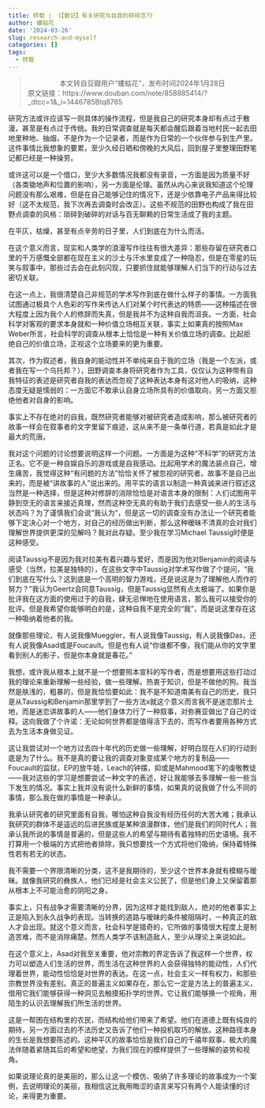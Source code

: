 ```yaml
---
title: 转载 | 《【散记】有关研究与自我的碎碎念?》
author: 螻蛄花
date: '2024-03-26'
slug: research-and-myself
categories: []
tags:
  - 转载
---
```


> <center>本文转自豆瓣用户“螻蛄花”，发布时间2024年1月28日</center>  
> 原文链接：https://www.douban.com/note/858885414/?_dtcc=1&_i=1446785Btq8785

研究方法或许应该写一则具体的操作流程，但是我自己的研究本身却有点过于散漫，甚至是有点过于传统。我的日常调查就是每天都会醒后跟着当地村民一起去田地里种地、抽烟，不是作为一个记录者，而是作为日常的一个伙伴参与到生产里。这件事情比我想象的要累，至少久经日晒和傍晚的大风后，回到屋子里整理田野笔记都已经是一种操劳。

或许这可以是一个借口，至少大多数情况我都没有录音，一方面是因为质量不好（各类锄地声和位置的影响），另一方面是伦理。虽然从内心来说我知道这个伦理问题没有那么艰难，但是在自己能够记住的情况下，还是少依靠电子产品来得比较好（这不太规范，我下次再去调查时会改正）。这些不规范的田野也构成了我在田野点调查的风格：琐碎到破碎的对话与百无聊赖的日常生活成了我的主题。

在平仄，枯燥，甚至有点辛劳的日子里，人们到底在为什么而活。

在这个意义而言，现实和人类学的浪漫写作往往有很大差异：那些存留在研究者口里的千万感慨全部都在现在主义的沙土与汗水里变成了一种隐忍，但是在零星的玩笑与叙事中，那些过去会在此刻闪现，只要抓住就能够理解人们当下的行动与过去密切关联。

在这一点上，我很清楚自己非规范的学术写作到底在做什么样子的事情。一方面我试图通过极具个人色彩的写作来传达人们对某个时代表达的特质——这种描述在很大程度上因为我个人的修辞而失真，但是我并不为这种自我而沮丧。一方面，社会科学对客观的要求本身就和一种价值立场相互关联，事实上如果真的按照Max Weber所言，社会科学的调查从根本上恰恰是一种有关价值立场的调查。比起拒绝自己的价值立场，正视这个立场要来的更为重要。

其次，作为叙述者，我自身的能动性并不单纯来自于我的立场（我是一个左派，或者我在写一个乌托邦？），田野调查本身将研究者作为工具，仅仅认为这种带有自我特征的表述是研究者自我的表达而忽视了这种表达本身有这对他人的吸纳，这种态度无疑是懦弱的：一方面它不敢承认自身立场所具有的价值取向，另一方面又拒绝他者对自身的影响。

事实上不存在绝对的自我，既然研究者能够对被研究者造成影响，那么被研究者的故事一样会在叙事者的文字里留下痕迹，这从来不是一条单行道，若真是如此才是最大的荒唐。

我对这个问题的讨论想要说明这样一个问题。一方面是为这种“不科学”的研究方法正名。它不是一种自娱自乐的游戏或是自我感动。比起用学术的魔法装点自己，增生痛苦，我觉得这种“有问题的方法”恰恰关怀了被忽视的研究者。故事不是自己出来的，而是被“讲故事的人”说出来的。用平实的语言以制造一种真诚来进行叙述这当然是一种选择，但是这种对修辞的消除恰恰是对语言本身的限制：人们试图用平静到空无的语言来接近真理，然而这种空无真的有助于我们去感受一些人的生活与状态吗？为了谨慎我们会说“我认为”，但是这一切的调查没有办法让一个研究者能够下定决心对一个地方，对自己的经历做出判断，那么这种暧昧不清真的会对我们理解世界提供更深的见解吗？我对此存疑。至少我在学习Michael Taussig时便是这种感受。

阅读Taussig不是因为我对拉美有着兴趣与爱好，而是因为他对Benjamin的阅读与感受（当然，拉美是独特的），在这些文字中Taussig对学术写作做了个提问，“我们到底在写什么？这到底是一个高明的智力游戏，还是说这是为了理解他人而作的努力？”我认为Geertz会同意Taussig，但是Taussig显然有点太极端了。如果你是批评我在这方面的使用过于的自我，肆无忌惮地在使用语言，那么我可以接受你的批评。但是我希望你能够明白的是，这种自我不是完全的“我”，而是说这里存在这一种吸纳着他者的我。

就像那些理论，有人说我像Mueggler，有人说我像Taussig，有人说我像Das，还有人说我像Asad或是Foucault。但是也有人说“你谁都不像，我们能从你的文字里看到别人的影子，但是你本身就是春花。”

我想，或许我从根本上就不是一个想要照本宣科的写作者，而是想要用这些打动过我的理论来重新理解一些经验，做一些理解。热衷于知识，但是不做他的狗。我当然是肤浅的，粗暴的，但是我恰恰要如此：我不是不知道南美有自己的历史，我只是从Taussig和Benjamin那里学到了一些方法x就这个意义而言我不是迷恋那片土地，而是迷恋讲故事的人——他们身体力行了一种叙事，对弥赛亚做出了自己的诠释。这向我做了个许诺：无论如何世界都是值得活下去的，而写作者要用各种方式去为生活本身做见证。

这让我尝试对一个地方过去四十年代的历史做一些理解，好明白现在人们的行动到底是为了什么。我不是真的要让我的调查对象变成某个地方的复制品——Foucault的监狱，EP的放牛娃，Leach的钟摆，抑或是Mahmood笔下的虔敬教徒——我对这些的学习是想要尝试一种文字的表述，好让我能够去多理解一些一些当下发生的情况。事实上我并没有说什么新鲜的事情，如果真的说我做了什么不同的事情，那么我在做的事情是一种承认。

我承认研究者的研究里面有自我，哪怕这种自我没有经历任何的大苦大难；我承认我研究的群体不是遥远的后进民族或是某种浪漫群体，他们是我们的同时代人；我承认我所说的事情是普遍的，但是这些人的希望与期待有着独特的历史语境。我不打算用一个极端的方式把他者排除，我只想要找一个方式将他们吸纳，保持着特殊性若有若无的状态。

我不需要一个界限清晰的分类，这不是我期待的，至少这个世界本身就有模糊与暧昧。就像我研究的彝族人，他们已经是社会主义公民了，但是他们身上又保留着那从根本上不可能治愈的阴阳之身。

事实上，只有战争才需要清晰的分界，因为这样才能找到敌人，绝对的他者事实上正是陷入到永久战争的表现。当转换的道路与暧昧的条件被阻隔时，一种真正的敌人才会出现。就这个意义而言，社会科学是猎奇的，它所做的事情很大程度上是制造苦难，而不是消除痛楚。然而人类学不该制造敌人，至少从理论上来说如此。

在这个意义上，Asad对我至关重要，他对宗教的界定告诉了我这样一个世界，权力可以塑造人们生活的世界，而生活在这种世界的人会获得独特的能动性，人们代理着世界，能动性恰恰是对世界的表达。在这一点，社会主义一样有权力，和那些宗教世界没有差别。真正的普遍主义如果存在，那么它一定是方法上的普遍主义，借用它我们能够获得一种洞见去触摸拓扑学的世界。它让我们能够换一个视角，用陌生的认识去理解我们所生活的世界。

这是一帮困在结构里的农民，而结构给他们带来了希望。他们在道德上既有纯良的期待，另一方面过去的不法历史又告诉了他们一种投机取巧的解放。这种路径本身的生长是我想要陈述的。这种平仄的故事恰恰是我们自己的千禧年叙事，极大的魔法伴随着紧随其后的希望和绝望，为我们现在的模样提供了一些理解的姿势和视角。

如果说理论真的是美丽的，那么让这一个模仿、吸纳了许多理论的故事成为一个案例，去说明理论的美丽，我相信这比我用晦涩的语言来写只有两个人能读懂的讨论，来得更为重要。